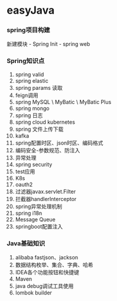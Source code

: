 # easyJava

### spring项目构建

新建模块 - Spring Init - spring web


### Spring知识点

1. spring valid
2. spring elastic
3. spring params 读取
4. feign调用
5. spring MySQL \ MyBatic \ MyBatic Plus
6. spring mongo
7. spring 日志
8. spring cloud kubernetes
9. spring 文件上传下载
10. kafka
11. spring配置时区、json时区、编码格式
12. 编码安全-参数规范、防注入
13. 异常处理
14. spring security
15. test应用
16. K8s
17. oauth2
18. 过滤器javax.servlet.Filter
19. 拦截器handlerInterceptor
20. spring异常处理机制
21. spring i18n
22. Message Queue
23. springboot配置注入

### Java基础知识

1. alibaba fastjson、jackson
2. 数据结构枚举、集合、字典、哈希
3. IDEA各个功能按钮和快捷键
4. Maven
5. java debug调试工具使用
6. lombok builder
